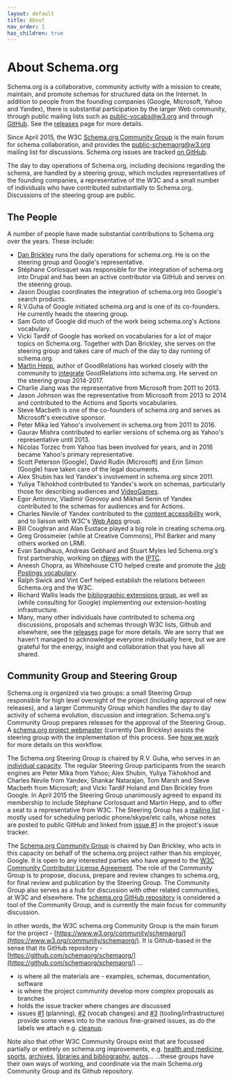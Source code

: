 ```yaml
---
layout: default
title: About
nav_order: 1
has_children: true
---
```


# About Schema.org

Schema.org is a collaborative, community activity with a mission to create, maintain, and promote schemas for structured data on the Internet. In addition to people from the founding companies (Google, Microsoft, Yahoo and Yandex), there is substantial participation by the larger Web community, through public mailing lists such as [public-vocabs@w3.org](https://lists.w3.org/Archives/Public/public-vocabs/) and through [GitHub](http://github.com/schemaorg/schemaorg). See the [releases](https://schema.org/docs/releases.html) page for more details.

Since April 2015, the W3C [Schema.org Community Group](http://www.w3.org/community/schemaorg) is the main forum for schema collaboration, and provides the [public-schemaorg@w3.org](https://lists.w3.org/Archives/Public/public-schemaorg/) mailing list for discussions. Schema.org issues are tracked [on GitHub](http://github.com/schemaorg/schemaorg/issues).

The day to day operations of Schema.org, including decisions regarding the schema, are handled by a steering group, which includes representatives of the founding companies, a representative of the W3C and a small number of individuals who have contributed substantially to Schema.org. Discussions of the steering group are public.

## The People

A number of people have made substantial contributions to Schema.org over the years. These include:

*   [Dan Brickley](http://twitter.com/danbri) runs the daily operations for schema.org. He is on the steering group and Google's representative.
*   Stéphane Corlosquet was responsible for the integration of schema.org into Drupal and has been an active contributor via GitHub and serves on the steering group.
*   Jason Douglas coordinates the integration of schema.org into Google's search products.
*   R.V.Guha of Google initiated schema.org and is one of its co-founders. He currently heads the steering group.
*   Sam Goto of Google did much of the work being schema.org's Actions vocabulary.
*   Vicki Tardif of Google has worked on vocabularies for a lot of major topics on Schema.org. Together with Dan Brickley, she serves on the steering group and takes care of much of the day to day running of schema.org.
*   [Martin Hepp](http://www.heppnetz.de/), author of GoodRelations has worked closely with the community to [integrate](http://blog.schema.org/2012/11/good-relations-and-schemaorg.html) GoodRelations into schema.org. He served on the steering group 2014-2017\.
*   Charlie Jiang was the representative from Microsoft from 2011 to 2013.
*   Jason Johnson was the representative from Microsoft from 2013 to 2014 and contributed to the Actions and Sports vocabularies.
*   Steve Macbeth is one of the co-founders of schema.org and serves as Microsoft's executive sponsor.
*   Peter Mika led Yahoo's involvement in schema.org from 2011 to 2016.
*   Gaurav Mishra contributed to earlier versions of schema.org as Yahoo's representative until 2013.
*   Nicolas Torzec from Yahoo has been involved for years, and in 2016 became Yahoo's primary representative.
*   Scott Peterson (Google), David Rudin (Microsoft) and Erin Simon (Google) have taken care of the legal documents.
*   Alex Shubin has led Yandex's involvement in schema.org since 2011.
*   Yuliya Tikhokhod contributed to Yandex's work on schemas, particularly those for describing audiences and [VideoGames](https://schema.org/docs/releases.html#videogames).
*   Egor Antonov, Vladimir Gorovoy and Mikhail Senin of Yandex contributed to the schemas for audiences and for Actions.
*   Charles Nevile of Yandex contributed to the [content accessibility](http://blog.schema.org/2013/12/content-accessibility.html) work, and to liaison with W3C's [Web Apps](http://www.w3.org/2008/webapps/) group.
*   Bill Coughran and Alan Eustace played a big role in creating schema.org.
*   Greg Grossmeier (while at Creative Commons), Phil Barker and many others worked on LRMI.
*   Evan Sandhaus, Andreas Gebhard and Stuart Myles led Schema.org's first partnership, working on [rNews](http://blog.schema.org/2011/09/extended-schemaorg-news-support.html) with the [IPTC](https://iptc.org/).
*   Aneesh Chopra, as Whitehouse CTO helped create and promote the [Job Postings vocabulary](http://blog.schema.org/2011/11/schemaorg-support-for-job-postings.html).
*   Ralph Swick and Vint Cerf helped establish the relations between Schema.org and the W3C.
*   Richard Wallis leads the [bibliographic extensions group](https://www.w3.org/community/schemabibex/), as well as (while consulting for Google) implementing our extension-hosting infrastructure.
*   Many, many other individuals have contributed to schema.org discussions, proposals and schemas through W3C lists, Github and elsewhere, see the [releases](https://schema.org/docs/releases.html) page for more details. We are sorry that we haven't managed to acknowledge everyone individually here, but we are grateful for the energy, insight and collaboration that you have all shared.

## Community Group and Steering Group

Schema.org is organized via two groups: a small Steering Group responsible for high level oversight of the project (including approval of new releases), and a larger Community Group which handles the day to day activity of schema evolution, discussion and integration. Schema.org's Community Group prepares releases for the approval of the Steering Group. A [schema.org project webmaster](/SchemaInfo/howwework.html#webmaster) (currently Dan Brickley) assists the steering group with the implementation of this process. See [how we work](/howwework.html) for more details on this workflow.

The Schema.org Steering Group is chaired by R.V. Guha, who serves in an [individual capacity](https://lists.w3.org/Archives/Public/public-schemaorg/2016Feb/0000.html). The regular Steering Group participants from the search engines are Peter Mika from Yahoo; Alex Shubin, Yuliya Tikhokhod and Charles Nevile from Yandex; Shankar Natarajan, Tom Marsh and Steve Macbeth from Microsoft; and Vicki Tardif Holand and Dan Brickley from Google. In April 2015 the Steering Group unanimously agreed to expand its membership to include Stéphane Corlosquet and Martin Hepp, and to offer a seat to a representative from W3C. The Steering Group has a [mailing list](https://groups.google.com/forum/#!forum/schema-org-sg) - mostly used for scheduling periodic phone/skype/etc calls, whose notes are posted to public GitHub and linked from [issue #1](https://github.com/schemaorg/schemaorg/issues/1 "Meta: schema.org planning") in the project's issue tracker.

The [Schema.org Community Group](https://www.w3.org/community/schemaorg/) is chaired by Dan Brickley, who acts in this capacity on behalf of the schema.org project rather than his employer, Google. It is open to any interested parties who have agreed to the [W3C Community Contributor License Agreement](https://www.w3.org/community/about/agreements/cla/). The role of the Community Group is to propose, discuss, prepare and review changes to schema.org, for final review and publication by the Steering Group. The Community Group also serves as a hub for discussion with other related communities, at W3C and elsewhere. The [schema.org GitHub repository](https://github.com/schemaorg/schemaorg) is considered a tool of the Community Group, and is currently the main focus for community discussion.

In other words, the W3C schema.org Community Group is the main forum for the project - [https://www.w3.org/community/schemaorg/](https://www.w3.org/community/schemaorg/). It is Github-based in the sense that its GitHub repository - [https://github.com/schemaorg/schemaorg/](https://github.com/schemaorg/schemaorg/) ...

*   is where all the materials are - examples, schemas, documentation, software
*   is where the project community develop more complex proposals as branches
*   holds the issue tracker where changes are discussed
*   issues [#1](https://github.com/schemaorg/schemaorg/issues/1 "Meta: schema.org planning") (planning), [#2](https://github.com/schemaorg/schemaorg/issues/2 "Proposed vocabulary additions/changes - general rolling overview") (vocab changes) and [#3](https://github.com/schemaorg/schemaorg/issues/3 "Meta bug to provide overview of all python/site tool issues") (tooling/infrastructure) provide some views into to the various fine-grained issues, as do the labels we attach e.g. [cleanup](https://github.com/schemaorg/schemaorg/issues?q=is%3Aopen+is%3Aissue+label%3A%22type%3Acleanup+%2B+clarity%22).

Note also that other W3C Community Groups exist that are focussed partially or entirely on schema.org improvements, e.g. [health and medicine](https://www.w3.org/community/schemed/), [sports](https://www.w3.org/community/sport-schema/), [archives](https://www.w3.org/community/architypes/), [libraries and bibliography](https://www.w3.org/community/schemabibex/), [autos](https://www.w3.org/community/gao/)... ...these groups have their own ways of working, and coordinate via the main Schema.org Community Group and its Github repository.

